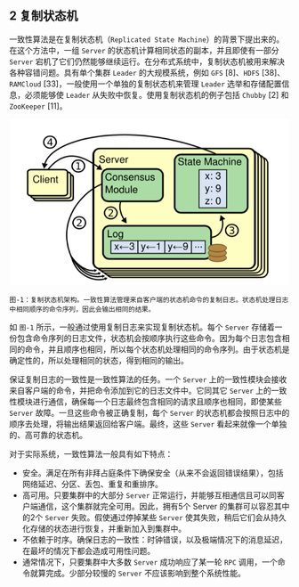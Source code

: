 ## 2 复制状态机

一致性算法是在复制状态机（`Replicated State Machine`）的背景下提出来的。在这个方法中，一组 `Server` 的状态机计算相同状态的副本，并且即使有一部分 `Server` 宕机了它们仍然能够继续运行。在分布式系统中，复制状态机被用来解决各种容错问题。具有单个集群 `Leader` 的大规模系统，例如 `GFS` \[8\]、`HDFS` \[38\]、`RAMCloud` \[33\]，一般使用一个单独的复制状态机来管理 `Leader` 选举和存储配置信息，必须能够使 `Leader` 从失败中恢复。使用复制状态机的例子包括 `Chubby` \[2\] 和 `ZooKeeper` \[11\]。

![](/assets/Figure-1-Replicated-state-machine-architecture.png)

`图-1：复制状态机架构。一致性算法管理来自客户端的状态机命令的复制日志。状态机处理日志中相同顺序的命令序列，因此会输出相同的结果。`

如 `图-1` 所示，一般通过使用复制日志来实现复制状态机。每个 `Server` 存储着一份包含命令序列的日志文件，状态机会按顺序执行这些命令。因为每个日志包含相同的命令，并且顺序也相同，所以每个状态机处理相同的命令序列。由于状态机是确定性的，所以处理相同的状态，得到相同的输出。

保证复制日志的一致性是一致性算法的任务。一个 `Server` 上的一致性模块会接收来自客户端的命令，并把命令添加到它的日志文件中。它同其它 `Server` 上的一致性模块进行通信，确保每一个日志最终包含相同的请求且顺序也相同，即使某些 `Server` 故障。一旦这些命令被正确复制，每个 `Server` 的状态机都会按照日志中的顺序去处理，将输出结果返回给客户端。最终，这些 `Server` 看起来就像一个单独的、高可靠的状态机。

对于实际系统，一致性算法一般具有如下特点：

* 安全。满足在所有非拜占庭条件下确保安全（从来不会返回错误结果），包括网络延迟、分区、丢包、重复和重排序。
* 高可用。只要集群中的大部分 `Server` 正常运行，并能够互相通信且可以同客户端通信，这个集群就完全可用。因此，拥有5个 Server 的集群可以容忍其中的2个 `Server` 失败。假使通过停掉某些 `Server` 使其失败，稍后它们会从持久化存储的状态进行恢复，并重新加入到集群中。
* 不依赖于时序。确保日志的一致性：时钟错误，以及极端情况下的消息延迟，在最坏的情况下都会造成可用性问题。
* 通常情况下，只要集群中大多数 `Server` 成功响应了某一轮 `RPC` 调用，一个命令就算完成。少部分较慢的 `Server` 不应该影响到整个系统性能。



